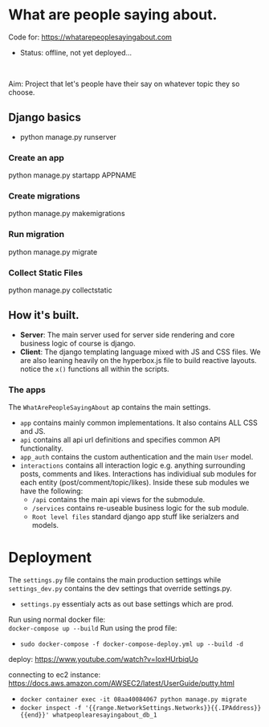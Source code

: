 # What are people saying about.

Code for: https://whatarepeoplesayingabout.com
- Status: offline, not yet deployed...

&nbsp;

Aim: Project that let's people have their say on whatever topic they so choose.

## Django basics
- python manage.py runserver

### Create an app
python manage.py startapp APPNAME

### Create migrations
python manage.py makemigrations

### Run migration
python manage.py migrate

### Collect Static Files
python manage.py collectstatic


## How it's built.
- **Server**: The main server used for server side rendering and core business logic of course is django.
- **Client**: The django templating language mixed with JS and CSS files. We are also leaning heavily on
the hyperbox.js file to build reactive layouts. notice the `x()` functions all within the scripts.

### The apps
The `WhatArePeopleSayingAbout` ap contains the main settings.
- `app` contains mainly common implementations. It also contains ALL CSS and JS.
- `api` contains all api url definitions and specifies common API functionality.
- `app_auth` contains the custom authentication and the main `User` model.
- `interactions` contains all interaction logic e.g. anything surrounding posts, comments and likes.
Interactions has individiual sub modules for each entity (post/comment/topic/likes). Inside these sub modules we
have the following:
    - `/api` contains the main api views for the submodule.
    - `/services` contains re-useable business logic for the sub module.
    - `Root level files` standard django app stuff like serialzers and models.


# Deployment
The `settings.py` file contains the main production settings while `settings_dev.py`
contains the dev settings that override settings.py. 

- `settings.py` essentialy acts as out base settings which are prod.

Run using normal docker file:  
`docker-compose up --build`
Run using the prod file:
- `sudo docker-compose -f docker-compose-deploy.yml up --build -d`

deploy: https://www.youtube.com/watch?v=IoxHUrbiqUo

connecting to ec2 instance: https://docs.aws.amazon.com/AWSEC2/latest/UserGuide/putty.html

- `docker container exec -it 08aa40084067 python manage.py migrate`
- `docker inspect -f '{{range.NetworkSettings.Networks}}{{.IPAddress}}{{end}}' whatpeoplearesayingabout_db_1`